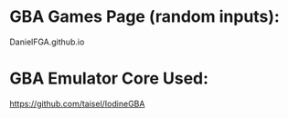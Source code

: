 # GBA Games Page (random inputs):

DanielFGA.github.io

# GBA Emulator Core Used:

https://github.com/taisel/IodineGBA
